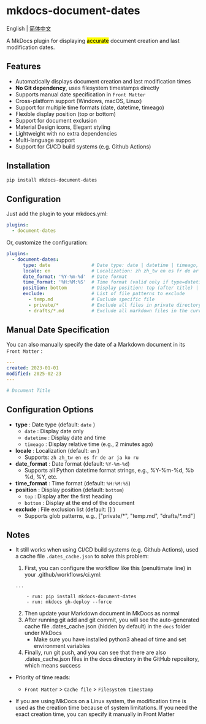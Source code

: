 # mkdocs-document-dates

English | [简体中文](README_zh.md)



A MkDocs plugin for displaying <mark>accurate</mark> document creation and last modification dates.

## Features

- Automatically displays document creation and last modification times
- **No Git dependency**, uses filesystem timestamps directly
- Supports manual date specification in `Front Matter`
- Cross-platform support (Windows, macOS, Linux)
- Support for multiple time formats (date, datetime, timeago)
- Flexible display position (top or bottom)
- Support for document exclusion
- Material Design icons, Elegant styling
- Lightweight with no extra dependencies
- Multi-language support
- Support for CI/CD build systems (e.g. Github Actions)

## Installation

```bash
pip install mkdocs-document-dates
```

## Configuration

Just add the plugin to your mkdocs.yml:

```yaml
plugins:
  - document-dates
```

Or, customize the configuration:

```yaml
plugins:
  - document-dates:
      type: date               # Date type: date | datetime | timeago, default: date
      locale: en               # Localization: zh zh_tw en es fr de ar ja ko ru, default: en
      date_format: '%Y-%m-%d'  # Date format
      time_format: '%H:%M:%S'  # Time format (valid only if type=datetime)
      position: bottom         # Display position: top (after title) | bottom (end of document), default: bottom
      exclude:                 # List of file patterns to exclude
        - temp.md              # Exclude specific file
        - private/*            # Exclude all files in private directory, including subdirectories
        - drafts/*.md          # Exclude all markdown files in the current directory drafts, but not subdirectories
```

## Manual Date Specification

You can also manually specify the date of a Markdown document in its `Front Matter` :

```yaml
---
created: 2023-01-01
modified: 2025-02-23
---

# Document Title
```



## Configuration Options

- **type** : Date type (default: `date` )
  - `date` : Display date only
  - `datetime` : Display date and time
  - `timeago` : Display relative time (e.g., 2 minutes ago)
- **locale** : Localization (default: `en` )
  - Supports: `zh zh_tw en es fr de ar ja ko ru`
- **date_format** : Date format (default: `%Y-%m-%d`)
  - Supports all Python datetime format strings, e.g., %Y-%m-%d, %b %d, %Y, etc.
- **time_format** : Time format (default: `%H:%M:%S`)
- **position** : Display position (default: `bottom`)
  - `top` : Display after the first heading
  - `bottom` : Display at the end of the document
- **exclude** : File exclusion list (default: [] )
  - Supports glob patterns, e.g., ["private/\*", "temp.md", "drafts/\*.md"]

## Notes

- It still works when using CI/CD build systems (e.g. Github Actions), used a cache file `.dates_cache.json` to solve this problem:
    1. First, you can configure the workflow like this (penultimate line) in your .github/workflows/ci.yml:
    
    ```
    ...
    
        - run: pip install mkdocs-document-dates
        - run: mkdocs gh-deploy --force
    ```
    2. Then update your Markdown document in MkDocs as normal
    3. After running git add and git commit, you will see the auto-generated cache file .dates_cache.json (hidden by default) in the `docs` folder under MkDocs
        - Make sure you have installed python3 ahead of time and set environment variables
    4. Finally, run git push, and you can see that there are also .dates_cache.json files in the docs directory in the GitHub repository, which means success
- Priority of time reads:
    - `Front Matter` > `Cache file` > `Filesystem timestamp`
- If you are using MkDocs on a Linux system, the modification time is used as the creation time because of system limitations. If you need the exact creation time, you can specify it manually in Front Matter